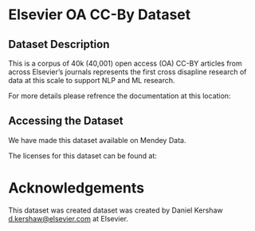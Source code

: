 # Elsevier OA CC-By Dataset

## Dataset Description

This is a corpus of 40k (40,001) open access (OA) CC-BY articles from across Elsevier’s journals represents the first cross disapline research of data at this scale to support NLP and ML research. 

For more details please refrence the documentation at this location: <link>
## Accessing the Dataset

We have made this dataset available on Mendey Data. 

The licenses for this dataset can be found at:

# Acknowledgements

This dataset was created dataset was created by Daniel Kershaw <d.kershaw@elsevier.com> at Elsevier. 